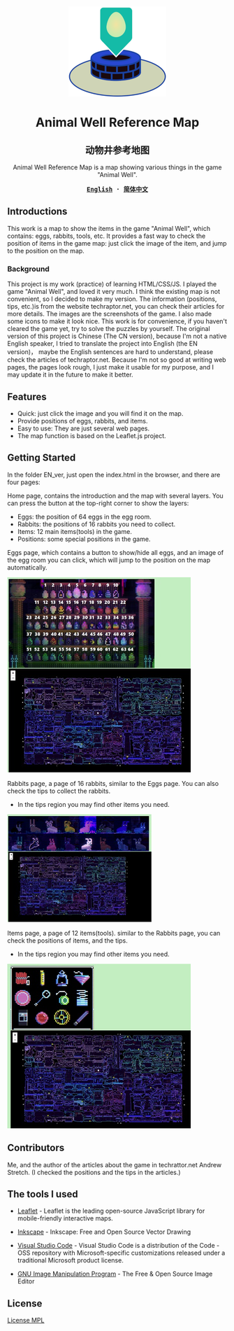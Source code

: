 <div align="center">
  
  <img src="assets/logo.PNG" width="222" height="206" />
  

  <h1>Animal Well Reference Map</h1>
  <h2>动物井参考地图</h2>

  <p>
  Animal Well Reference Map is a map showing various things in the game "Animal Well". 
  </p>

  <div>
  <strong>
  <samp>

[English](README.md) · [简体中文](README.zh-Hans.md)

  </samp>
  </strong>
  </div>
</div>

## Introductions

This work is a map to show the items in the game "Animal Well", which contains: eggs, rabbits, tools, etc.
It provides a fast way to check the position of items in the game map: just click the image of the item, and jump to the position on
the map.

### Background

This project is my work (practice) of learning HTML/CSS/JS. I played the game "Animal Well", and loved it very much. I think the existing map is not convenient, so I decided to make my version. The information (positions, tips, etc.)is from the website techraptor.net, you can check their articles for more details. The images are the screenshots of the game. I also made some icons to make it look nice.
This work is for convenience, if you haven't cleared the game yet, try to solve the puzzles by yourself.
The original version of this project is Chinese (The CN version), because I'm not a native English speaker, I tried to translate the project into English (the EN version)， maybe the English sentences are hard to understand, please check the articles of techraptor.net.
Because I'm not so good at writing web pages, the pages look rough, I just make it usable for my purpose, and I may update it in the future to make it better.

## Features

- Quick: just click the image and you will find it on the map.
- Provide positions of eggs, rabbits, and items.
- Easy to use: They are just several web pages.
- The map function is based on the Leaflet.js project.

## Getting Started

In the folder EN_ver, just open the index.html in the browser, and there are four pages:

Home page, contains the introduction and the map with several layers. You can press the button at the top-right corner to show the layers:

- Eggs: the position of 64 eggs in the egg room.
- Rabbits: the positions of 16 rabbits you need to collect.
- Items: 12 main items(tools) in the game.
- Positions: some special positions in the game.

Eggs page, which contains a button to show/hide all eggs, and an image of the egg room you can click, which will jump to the position on the map automatically.

<img src="assets/eggs_shot.jpg" width="420" height="446" />

Rabbits page, a page of 16 rabbits, similar to the Eggs page. You can also check the tips to collect the rabbits.

- In the tips region you may find other items you need.

<img src="assets/rabbits_shot.jpg" width="330" height="246" />

Items page, a page of 12 items(tools). similar to the Rabbits page, you can check the positions of items, and the tips.

- In the tips region you may find other items you need.

<img src="assets/tools_shot.jpg" width="420" height="376" />

## Contributors

Me, and the author of the articles about the game in techrattor.net Andrew Stretch. (I checked the positions and the tips in the articles.)

## The tools I used

- [Leaflet](https://github.com/Leaflet/Leaflet.git) - Leaflet is the leading open-source JavaScript library for mobile-friendly interactive maps.

- [Inkscape](https://github.com/inkscape/inkscape) - Inkscape: Free and Open Source Vector Drawing
- [Visual Studio Code](https://github.com/microsoft/vscode) - Visual Studio Code is a distribution of the Code - OSS repository with Microsoft-specific customizations released under a traditional Microsoft product license.
- [GNU Image Manipulation Program](https://www.gimp.org/) - The Free & Open Source Image Editor

## License

[License MPL](https://choosealicense.com/licenses/mpl-2.0/)
